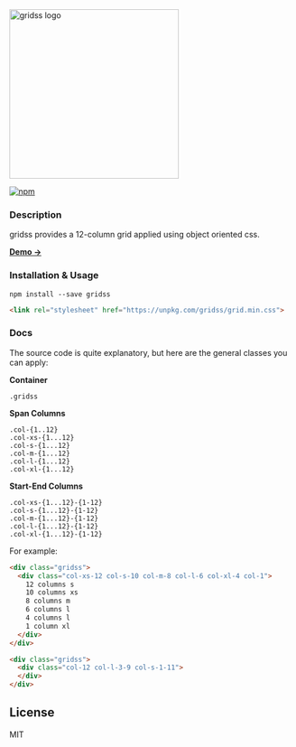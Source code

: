 <img src="https://user-images.githubusercontent.com/659829/34358025-e49c0b0e-ea00-11e7-990b-bc189723168d.png" alt="gridss logo" width="300">

[![npm](https://img.shields.io/npm/v/gridss.svg?style=flat-square)](https://www.npmjs.com/package/gridss)

### Description

gridss provides a 12-column grid applied using object oriented css.

**[Demo →](https://codepen.io/briangonzalez/pen/jYyOOw?editors=1100)**

### Installation & Usage

```
npm install --save gridss
```

```html
<link rel="stylesheet" href="https://unpkg.com/gridss/grid.min.css">
```

### Docs

The source code is quite explanatory, but here are the general classes you can apply:

**Container**

```
.gridss
```

**Span Columns**
```
.col-{1..12}
.col-xs-{1...12}
.col-s-{1...12}
.col-m-{1...12}
.col-l-{1...12}
.col-xl-{1...12}
```

**Start-End Columns**

```
.col-xs-{1...12}-{1-12}
.col-s-{1...12}-{1-12}
.col-m-{1...12}-{1-12}
.col-l-{1...12}-{1-12}
.col-xl-{1...12}-{1-12}
```

For example:

```html
<div class="gridss">
  <div class="col-xs-12 col-s-10 col-m-8 col-l-6 col-xl-4 col-1">
    12 columns s
    10 columns xs
    8 columns m
    6 columns l
    4 columns l
    1 column xl
  </div>
</div>
```

```html
<div class="gridss">
  <div class="col-12 col-l-3-9 col-s-1-11">
  </div>
</div>
```

## License

MIT
